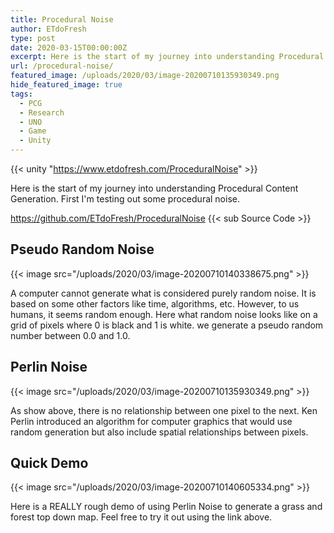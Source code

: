 ```yaml
---
title: Procedural Noise
author: ETdoFresh
type: post
date: 2020-03-15T00:00:00Z
excerpt: Here is the start of my journey into understanding Procedural Content Generation. First I'm testing out some procedural noise.
url: /procedural-noise/
featured_image: /uploads/2020/03/image-20200710135930349.png
hide_featured_image: true
tags:
  - PCG
  - Research
  - UNO
  - Game
  - Unity
---
```


{{< unity "https://www.etdofresh.com/ProceduralNoise" >}}

Here is the start of my journey into understanding Procedural Content Generation. First I'm testing out some procedural noise.

https://github.com/ETdoFresh/ProceduralNoise {{< sub Source Code >}}

## Pseudo Random Noise

{{< image src="/uploads/2020/03/image-20200710140338675.png" >}}

A computer cannot generate what is considered purely random noise. It is based on some other factors like time, algorithms, etc. However, to us humans, it seems random enough. Here what random noise looks like on a grid of pixels where 0 is black and 1 is white. we generate a pseudo random number between 0.0 and 1.0.

## Perlin Noise

{{< image src="/uploads/2020/03/image-20200710135930349.png" >}}

As show above, there is no relationship between one pixel to the next. Ken Perlin introduced an algorithm for computer graphics that would use random generation but also include spatial relationships between pixels.

## Quick Demo

{{< image src="/uploads/2020/03/image-20200710140605334.png" >}}

Here is a REALLY rough demo of using Perlin Noise to generate a grass and forest top down map. Feel free to try it out using the link above.